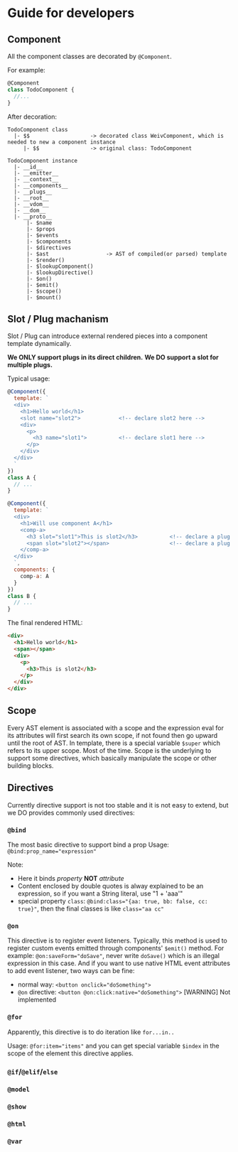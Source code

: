 # Guide for developers

## Component
All the component classes are decorated by `@Component`.

For example:
```js
@Component
class TodoComponent {
  //...
}
```

After decoration:
```text
TodoComponent class
  |- $$                   -> decorated class WeivComponent, which is needed to new a component instance
     |- $$                -> original class: TodoComponent

TodoComponent instance
  |- __id__
  |- __emitter__
  |- __context__
  |- __components__
  |- __plugs__
  |- __root__
  |- __vdom__
  |- __dom__
  |- __proto__
      |- $name
      |- $props
      |- $events
      |- $components
      |- $directives
      |- $ast                  -> AST of compiled(or parsed) template 
      |- $render()
      |- $lookupComponent()
      |- $lookupDirective()
      |- $on()
      |- $emit()
      |- $scope()
      |- $mount()        
```

## Slot / Plug machanism

Slot / Plug can introduce external rendered pieces into a component template dynamically.

**We ONLY support plugs in its direct children.**
**We DO support a slot for multiple plugs.**

Typical usage:
```js
@Component({
  template: `
  <div>
    <h1>Hello world</h1>
    <slot name="slot2">            <!-- declare slot2 here -->
    <div>
      <p>
        <h3 name="slot1">          <!-- declare slot1 here -->
      </p>
    </div>
  </div>
  `
})
class A {
  // ...
}

@Component({
  template: `
  <div>
    <h1>Will use component A</h1>
    <comp-a>
      <h3 slot="slot1">This is slot2</h3>          <!-- declare a plug for slot1 here -->
      <span slot="slot2"></span>                   <!-- declare a plug for slot2 here -->
    </comp-a>
  </div>
  `,
  components: {
    comp-a: A
  }
})
class B {
  // ...
}
```

The final rendered HTML:
```html
<div>
  <h1>Hello world</h1>
  <span></span>
  <div>
    <p>
      <h3>This is slot2</h3>
    </p>
  </div>
</div>
```

## Scope
Every AST element is associated with a scope and the expression eval for its attributes will first search its own scope, if not found then go upward until the root of AST. In template, there is a special variable `$super` which refers to its upper scope. Most of the time. Scope is the underlying to support some directives, which basically manipulate the scope or other building blocks.

## Directives

Currently directive support is not too stable and it is not easy to extend, but we DO provides commonly used directives:

### `@bind`
The most basic directive to support bind a prop
Usage: `@bind:prop_name="expression"`

Note:
- Here it binds _property_ **NOT** _attribute_
- Content enclosed by double quotes is alway explained to be an expression, so if you want a String literal, use "1 + 'aaa'"
- special property `class`: `@bind:class="{aa: true, bb: false, cc: true}"`, then the final classes is like `class="aa cc"`


### `@on`

This directive is to register event listeners. Typically, this method is used to register custom events emitted through components' `$emit()` method. 
For example: `@on:saveForm="doSave"`, never write `doSave()` which is an illegal expression in this case.
And if you want to use native HTML event attributes to add event listener, two ways can be fine:
- normal way: `<button onclick="doSomething">`
- `@on` directive: `<button @on:click:native="doSomething">` [WARNING] Not implemented

### `@for`

Apparently, this directive is to do iteration like `for...in..`

Usage: `@for:item="items"` and you can get special variable `$index` in the scope of the element this directive applies.

### `@if`/`@elif`/`else`
### `@model`
### `@show`
### `@html`
### `@var`
